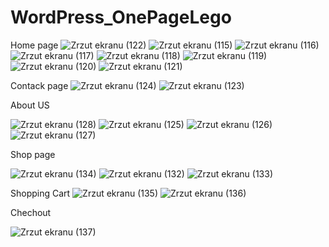 # WordPress_OnePageLego

Home page 
![Zrzut ekranu (122)](https://user-images.githubusercontent.com/130925883/234262762-934b7220-d4ae-4498-8c5e-15d343d9e275.png)
![Zrzut ekranu (115)](https://user-images.githubusercontent.com/130925883/234262781-55e75e78-251e-44ab-a309-539eee548b36.png)
![Zrzut ekranu (116)](https://user-images.githubusercontent.com/130925883/234262786-d6b66d00-f117-44c9-b00d-63bf39d835c9.png)
![Zrzut ekranu (117)](https://user-images.githubusercontent.com/130925883/234262792-f255af4c-8ae4-4520-aeb8-b52abf645bc4.png)
![Zrzut ekranu (118)](https://user-images.githubusercontent.com/130925883/234262797-e6356bfd-37f2-467c-b397-0d99edc73fcf.png)
![Zrzut ekranu (119)](https://user-images.githubusercontent.com/130925883/234262806-f9adde97-5592-4fea-98b1-ddbfa9fdee40.png)
![Zrzut ekranu (120)](https://user-images.githubusercontent.com/130925883/234262811-f85805d6-710b-4be6-8b69-dba2c925e106.png)
![Zrzut ekranu (121)](https://user-images.githubusercontent.com/130925883/234262826-67e8db9a-6f60-42d4-953b-059c393843f4.png)

Contack page
![Zrzut ekranu (124)](https://user-images.githubusercontent.com/130925883/234263180-ec623e9d-45f9-4d97-9070-23fd0cdf4df3.png)
![Zrzut ekranu (123)](https://user-images.githubusercontent.com/130925883/234263187-c60daf52-8979-4021-b197-f504b3a54e3f.png)


About US


![Zrzut ekranu (128)](https://user-images.githubusercontent.com/130925883/234264220-cd084418-88b7-473b-b4b3-e79b22f81134.png)
![Zrzut ekranu (125)](https://user-images.githubusercontent.com/130925883/234264227-ec7267d0-8214-40dc-bb53-bc32c21b6cba.png)
![Zrzut ekranu (126)](https://user-images.githubusercontent.com/130925883/234264232-60b421af-9022-4d2d-8ef3-811b18798f68.png)
![Zrzut ekranu (127)](https://user-images.githubusercontent.com/130925883/234264234-8d5ab9d4-0686-49b1-bda0-c19a9e1465cd.png)

Shop page



![Zrzut ekranu (134)](https://user-images.githubusercontent.com/130925883/234264327-73901b21-5f90-4968-99bd-b757d612c8b0.png)
![Zrzut ekranu (132)](https://user-images.githubusercontent.com/130925883/234264335-63693078-d040-44f9-a256-37e85de92c71.png)
![Zrzut ekranu (133)](https://user-images.githubusercontent.com/130925883/234264339-40e445ff-d7e3-4d23-9610-cb4e600ff486.png)

Shopping Cart
![Zrzut ekranu (135)](https://user-images.githubusercontent.com/130925883/234264437-c7290209-84e2-4d93-bd0b-c030c20140fd.png)
![Zrzut ekranu (136)](https://user-images.githubusercontent.com/130925883/234264468-9557536c-2ec6-470e-91b9-5ee76a56307b.png)

Chechout

![Zrzut ekranu (137)](https://user-images.githubusercontent.com/130925883/234264549-89766b4a-6744-465a-b525-eb9a34cf070a.png)


